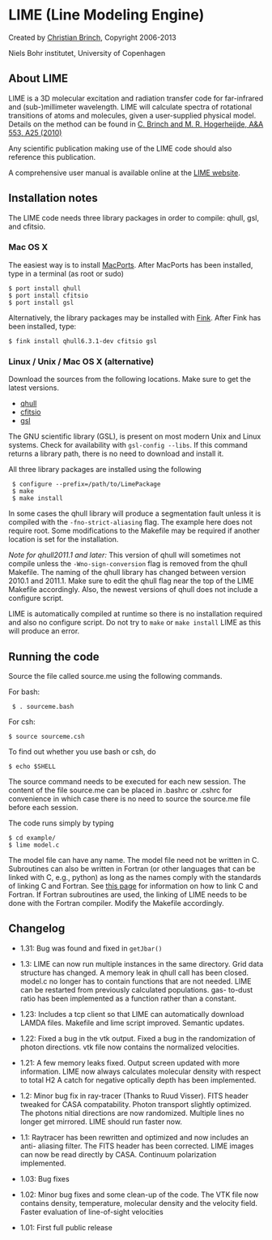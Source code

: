 LIME (Line Modeling Engine)
===========================

Created by [Christian Brinch](mailto:brinch@nbi.dk), Copyright 2006-2013

Niels Bohr institutet, University of Copenhagen
  
About LIME
----------

LIME is a 3D molecular excitation and radiation transfer code for
far-infrared and (sub-)millimeter wavelength. LIME will calculate
spectra of rotational transitions of atoms and molecules, given a
user-supplied physical model.  Details on the method can be found in
[C. Brinch and M. R. Hogerheijde, A&A 553, A25
(2010)](http://adsabs.harvard.edu/abs/2010A%26A...523A..25B)

Any scientific publication making use of the LIME code should also
reference this publication.

A comprehensive user manual is available online at the [LIME
website](http://www.nbi.dk/~brinch/lime.html).

Installation notes
------------------

The LIME code needs three library packages in order to compile: qhull,
gsl, and cfitsio.

### Mac OS X

The easiest way is to install
[MacPorts](http://www.macports.org). After MacPorts has been
installed, type in a terminal (as root or sudo)

```
$ port install qhull
$ port install cfitsio
$ port install gsl
```

Alternatively, the library packages may be installed with
[Fink](http://www.finkproject.org). After Fink has been installed,
type:

```
$ fink install qhull6.3.1-dev cfitsio gsl
```

### Linux / Unix / Mac OS X (alternative)

Download the sources from the following locations. Make sure to get
the latest versions.

- [qhull](http://www.qhull.org/download/)
- [cfitsio](http://heasarc.gsfc.nasa.gov/fitsio/)
- [gsl](http://www.gnu.org/software/gsl/)

The GNU scientific library (GSL), is present on most modern Unix and
Linux systems. Check for availability with `gsl-config --libs`. If
this command returns a library path, there is no need to download and
install it.

All three library packages are installed using the following

```
 $ configure --prefix=/path/to/LimePackage
 $ make
 $ make install
 ```

In some cases the qhull library will produce a segmentation fault unless it is 
compiled with the `-fno-strict-aliasing` flag. The example here does not 
require root. Some modifications to the Makefile may be required if another
location is set for the installation.

*Note for qhull2011.1 and later:* This version of qhull will sometimes
not compile unless the `-Wno-sign-conversion` flag is removed from the
qhull Makefile. The naming of the qhull library has changed between
version 2010.1 and 2011.1. Make sure to edit the qhull flag near the
top of the LIME Makefile accordingly. Also, the newest versions of
qhull does not include a configure script.

LIME is automatically compiled at runtime so there is no installation
required and also no configure script. Do not try to `make` or `make
install` LIME as this will produce an error.

Running the code
----------------

Source the file called source.me using the following commands.

For bash:

```
 $ . sourceme.bash
```

For csh:

```
$ source sourceme.csh
```

To find out whether you use bash or csh, do

```
$ echo $SHELL
```

The source command needs to be executed for each new session. The content of 
the file source.me can be placed in .bashrc or .cshrc for convenience in which 
case there is no need to source the source.me file before each session.

The code runs simply by typing

```
$ cd example/
$ lime model.c
```

The model file can have any name. The model file need not be written
in C.  Subroutines can also be written in Fortran (or other languages
that can be linked with C, e.g., python) as long as the names comply
with the standards of linking C and Fortran. See [this
page](http://tinyurl.com/y6sddr) for information on how to link C and
Fortran. If Fortran subroutines are used, the linking of LIME needs to
be done with the Fortran compiler. Modify the Makefile accordingly.


Changelog
---------

- 1.31: Bug was found and fixed in `getJbar()`

- 1.3: LIME can now run multiple instances in the same directory. Grid
  data structure has changed. A memory leak in qhull call has been
  closed.  model.c no longer has to contain functions that are not
  needed.  LIME can be restarted from previously calculated
  populations. gas- to-dust ratio has been implemented as a function
  rather than a constant.
      
- 1.23: Includes a tcp client so that LIME can automatically download
  LAMDA files. Makefile and lime script improved. Semantic updates.

- 1.22: Fixed a bug in the vtk output. Fixed a bug in the
  randomization of photon directions. vtk file now contains the
  normalized velocities.

- 1.21: A few memory leaks fixed. Output screen updated with more
  information.  LIME now always calculates molecular density with
  respect to total H2 A catch for negative optically depth has been
  implemented.
      
- 1.2: Minor bug fix in ray-tracer (Thanks to Ruud Visser). FITS
  header tweaked for CASA compatability. Photon transport slightly
  optimized.  The photons nitial directions are now
  randomized. Multiple lines no longer get mirrored. LIME should run
  faster now.
      
- 1.1: Raytracer has been rewritten and optimized and now includes an
  anti- aliasing filter. The FITS header has been corrected. LIME
  images can now be read directly by CASA. Continuum polarization
  implemented.

- 1.03: Bug fixes

- 1.02: Minor bug fixes and some clean-up of the code. The VTK file
  now contains density, temperature, molecular density and the
  velocity field. Faster evaluation of line-of-sight velocities

- 1.01: First full public release


